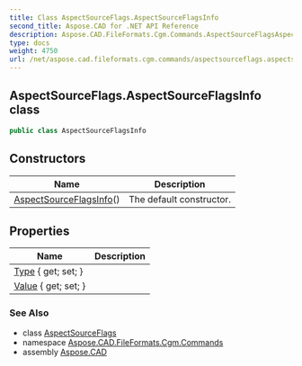 ```yaml
---
title: Class AspectSourceFlags.AspectSourceFlagsInfo
second_title: Aspose.CAD for .NET API Reference
description: Aspose.CAD.FileFormats.Cgm.Commands.AspectSourceFlagsAspectSourceFlagsInfo class. 
type: docs
weight: 4750
url: /net/aspose.cad.fileformats.cgm.commands/aspectsourceflags.aspectsourceflagsinfo/
---
```

## AspectSourceFlags.AspectSourceFlagsInfo class

```csharp
public class AspectSourceFlagsInfo
```

## Constructors

| Name | Description |
| --- | --- |
| [AspectSourceFlagsInfo](../../aspose.cad.fileformats.cgm.commands/aspectsourceflags.aspectsourceflagsinfo/.ctor)() | The default constructor. |

## Properties

| Name | Description |
| --- | --- |
| [Type](../../aspose.cad.fileformats.cgm.commands/aspectsourceflags.aspectsourceflagsinfo/type) { get; set; } |  |
| [Value](../../aspose.cad.fileformats.cgm.commands/aspectsourceflags.aspectsourceflagsinfo/value) { get; set; } |  |

### See Also

* class [AspectSourceFlags](../aspectsourceflags/)
* namespace [Aspose.CAD.FileFormats.Cgm.Commands](../../aspose.cad.fileformats.cgm.commands/)
* assembly [Aspose.CAD](../../)



